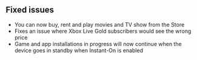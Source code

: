 ## Fixed issues
- You can now buy, rent and play movies and TV show from the Store
- Fixes an issue where Xbox Live Gold subscribers would see the wrong price
- Game and app installations in progress will now continue when the device goes in standby when Instant-On is enabled